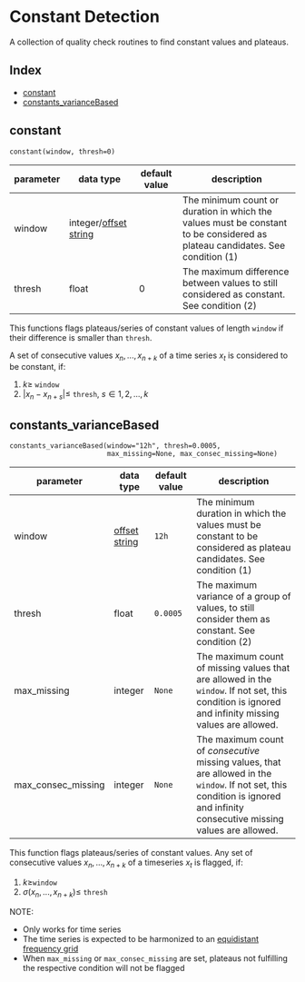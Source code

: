 # Constant Detection

A collection of quality check routines to find constant values and plateaus.

## Index

- [constant](#constant)
- [constants_varianceBased](#constants_variancebased)


## constant

```
constant(window, thresh=0)
```

| parameter | data type                                                             | default value | description                                                                                          |
|-----------|-----------------------------------------------------------------------|---------------|------------------------------------------------------------------------------------------------------|
| window    | integer/[offset string](docs/ParameterDescriptions.md#offset-strings) |               | The minimum count or duration in which the values must be constant to be considered as plateau candidates. See condition (1) |
| thresh    | float                                                                 |             0 | The maximum difference between values to still considered as constant. See condition (2)                 |

This functions flags plateaus/series of constant values of length `window` if
their difference is smaller than `thresh`.

A set of consecutive values $`x_n, ..., x_{n+k}`$ of a time series $`x_t`$
is considered to be constant, if:
1. $`k \ge `$ `window`
2. $`|x_n - x_{n+s}| \le `$ `thresh`, $`s \in {1,2, ..., k}`$


## constants_varianceBased

```
constants_varianceBased(window="12h", thresh=0.0005,
                        max_missing=None, max_consec_missing=None)
```

| parameter          | data type                                                     | default value | description                                                                                            |
|--------------------|---------------------------------------------------------------|---------------|--------------------------------------------------------------------------------------------------------|
| window             | [offset string](docs/ParameterDescriptions.md#offset-strings) | `12h`         | The minimum duration in which the values must be constant to be considered as plateau candidates. See condition (1) |
| thresh             | float                                                         | `0.0005`      | The maximum variance of a group of values, to still consider them as constant. See condition (2)               |
| max_missing        | integer                                                       | `None`        | The maximum count of missing values that are allowed in the `window`. If not set, this condition is ignored and infinity missing values are allowed.|
| max_consec_missing | integer                                                       | `None`        | The maximum count of *consecutive* missing values, that are allowed in the `window`. If not set, this condition is ignored and infinity consecutive missing values are allowed. |


This function flags plateaus/series of constant values. Any set of consecutive values
$`x_n,..., x_{n+k}`$ of a timeseries $`x_t`$ is flagged, if:

1. $`k \ge `$`window`
2. $`\sigma(x_n,..., x_{n+k}) \le`$ `thresh`

NOTE:
- Only works for time series
- The time series is expected to be harmonized to an
  [equidistant frequency grid](docs/funcs/TimeSeriesHarmonization.md)
- When `max_missing` or `max_consec_missing` are set, plateaus not 
  fulfilling the respective condition will not be flagged
